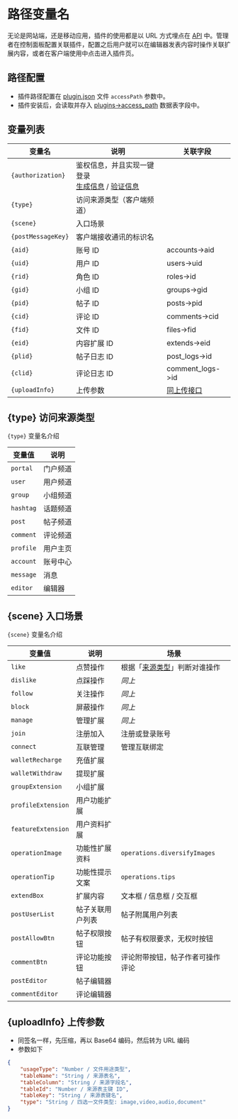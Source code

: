 # 路径变量名

无论是网站端，还是移动应用，插件的使用都是以 URL 方式埋点在 [API](../../api/) 中。管理者在控制面板配置关联插件，配置之后用户就可以在编辑器发表内容时操作关联扩展内容，或者在客户端使用中点击进入插件页。

## 路径配置

- 插件路径配置在 [plugin.json](../plugin/index.md#plugin-json-配置信息) 文件 `accessPath` 参数中。
- 插件安装后，会读取并存入 [plugins->access_path](../../database/plugins/plugins.md) 数据表字段中。

## 变量列表

| 变量名 | 说明 | 关联字段 |
| --- | --- | --- |
| `{authorization}` | 鉴权信息，并且实现一键登录<br>[生成信息](url-authorization.md) / [验证信息](../plugin/url-authorization.md) |  |
| `{type}` | 访问来源类型（客户端频道） |  |
| `{scene}` | 入口场景 |  |
| `{postMessageKey}` | 客户端接收通讯的标识名 |  |
| `{aid}` | 账号 ID | accounts->aid |
| `{uid}` | 用户 ID | users->uid |
| `{rid}` | 角色 ID | roles->id |
| `{gid}` | 小组 ID | groups->gid |
| `{pid}` | 帖子 ID | posts->pid |
| `{cid}` | 评论 ID | comments->cid |
| `{fid}` | 文件 ID | files->fid |
| `{eid}` | 内容扩展 ID | extends->eid |
| `{plid}` | 帖子日志 ID | post_logs->id |
| `{clid}` | 评论日志 ID | comment_logs->id |
| `{uploadInfo}` | 上传参数 | [同上传接口](../../api/common/upload-file.md) |

## {type} 访问来源类型

`{type}` 变量名介绍

| 变量值 | 说明 |
| --- | --- |
| `portal` | 门户频道 |
| `user` | 用户频道 |
| `group` | 小组频道 |
| `hashtag` | 话题频道 |
| `post` | 帖子频道 |
| `comment` | 评论频道 |
| `profile` | 用户主页 |
| `account` | 账号中心 |
| `message` | 消息 |
| `editor` | 编辑器 |

## {scene} 入口场景

`{scene}` 变量名介绍

| 变量值 | 说明 | 场景 |
| --- | --- | --- |
| `like` | 点赞操作 | 根据「[来源类型](#type-访问来源类型)」判断对谁操作 |
| `dislike` | 点踩操作 | *同上* |
| `follow` | 关注操作 | *同上* |
| `block` | 屏蔽操作 | *同上* |
| `manage` | 管理扩展 | *同上* |
| `join` | 注册加入 | 注册或登录账号 |
| `connect` | 互联管理 | 管理互联绑定 |
| `walletRecharge` | 充值扩展 |  |
| `walletWithdraw` | 提现扩展 |  |
| `groupExtension` | 小组扩展 |  |
| `profileExtension` | 用户功能扩展 |  |
| `featureExtension` | 用户资料扩展 |  |
| `operationImage` | 功能性扩展资料 | `operations.diversifyImages` |
| `operationTip` | 功能性提示文案 | `operations.tips` |
| `extendBox` | 扩展内容 | 文本框 / 信息框 / 交互框 |
| `postUserList` | 帖子关联用户列表 | 帖子附属用户列表 |
| `postAllowBtn` | 帖子权限按钮 | 帖子有权限要求，无权时按钮 |
| `commentBtn` | 评论功能按钮 | 评论附带按钮，帖子作者可操作评论 |
| `postEditor` | 帖子编辑器 |  |
| `commentEditor` | 评论编辑器 |  |

## {uploadInfo} 上传参数

- 同签名一样，先压缩，再以 Base64 编码，然后转为 URL 编码
- 参数如下

```json
{
    "usageType": "Number / 文件用途类型",
    "tableName": "String / 来源表名",
    "tableColumn": "String / 来源字段名",
    "tableId": "Number / 来源表主键 ID",
    "tableKey": "String / 来源表键名",
    "type": "String / 四选一文件类型: image,video,audio,document"
}
```